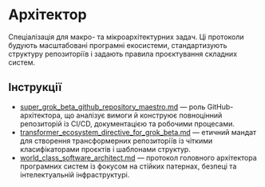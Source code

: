 # Архітектор

Спеціалізація для макро- та мікроархітектурних задач. Ці протоколи будують масштабовані програмні екосистеми, стандартизують структуру репозиторіїв і задають правила проєктування складних систем.

## Інструкції
- [super_grok_beta_github_repository_maestro.md](super_grok_beta_github_repository_maestro.md) — роль GitHub-архітектора, що аналізує вимоги й конструює повноцінний репозиторій із CI/CD, документацією та робочими процесами.
- [transformer_ecosystem_directive_for_grok_beta.md](transformer_ecosystem_directive_for_grok_beta.md) — етичний мандат для створення трансформерних репозиторіїв із чіткими класифікаторами проєктів і шаблонами структур.
- [world_class_software_architect.md](world_class_software_architect.md) — протокол головного архітектора програмних систем із фокусом на стійких патернах, безпеці та інтелектуальній інфраструктурі.
